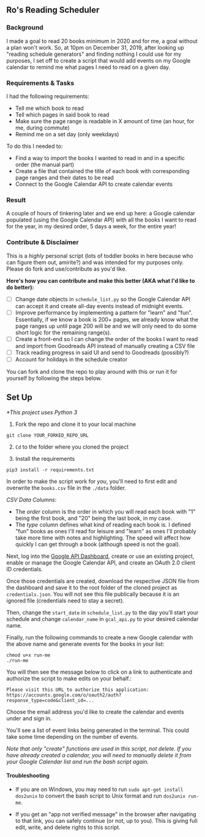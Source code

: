 
## Ro's Reading Scheduler

### Background
I made a goal to read 20 books minimum in 2020 and for me, a goal without a plan won't work. So, at 10pm on December 31, 2019, after looking up "reading schedule generators" and finding nothing I could use for my purposes, I set off to create a script that would add events on my Google calendar to remind me what pages I need to read on a given day.

### Requirements & Tasks
I had the following requirements:
- Tell me which book to read
- Tell which pages in said book to read
- Make sure the page range is readable in X amount of time (an hour, for me, during commute)
- Remind me on a set day (only weekdays)

To do this I needed to:
- Find a way to import the books I wanted to read in and in a specific order (the manual part)
- Create a file that contained the title of each book with corresponding page ranges and their dates to be read
- Connect to the Google Calendar API to create calendar events

### Result 
A couple of hours of tinkering later and we end up here: a Google calendar populated (using the Google Calendar API) with all the books I want to read for the year, in my desired order, 5 days a week, for the entire year! 

### Contribute & Disclaimer

This is a _highly_ personal script (lots of toddler books in here because who can figure them out, amirite?) and was intended for my purposes only. Please do fork and use/contribute as you'd like.

**Here's how you can contribute and make this better (AKA what I'd like to do better):**

- [ ] Change date objects in `schedule_list.py` so the Google Calendar API can accept it and create all-day events instead of midnight events.
- [ ] Improve performance by implementing a pattern for "learn" and "fun". Essentially, if we know a book is 200+ pages, we already know what the page ranges up until page 200 will be and we will only need to do some short logic for the remaining range(s).
- [ ] Create a front-end so I can change the order of the books I want to read and import from Goodreads API instead of manually creating a CSV file
- [ ] Track reading progress in said UI and send to Goodreads (possibly?)
- [ ] Account for holidays in the schedule creator

You can fork and clone the repo to play around with this or run it for yourself by following the steps below.

## Set Up

_*This project uses Python 3_

1. Fork the repo and clone it to your local machine

 `git clone YOUR_FORKED_REPO_URL`

2. `Cd` to the folder where you cloned the project

3. Install the requirements 

`pip3 install -r requirements.txt`

In order to make the script work for *you*, you'll need to first edit and overwrite the `books.csv` file in the `./data` folder. 

*CSV Data Columns*:
- The _order_ column is the order in which you will read each book with "1" being the first book, and "20" being the last book, in my case. 
- The _type_ column defines what kind of reading each book is. I defined "fun" books as ones I'll read for leisure and "learn" as ones I'll probably take more time with notes and highlighting. The speed will affect how quickly I can get through a book (although speed is not the goal).

Next, log into the [Google API Dashboard](https://console.developers.google.com/apis/dashboard), create or use an existing project, enable or manage the Google Calendar API, and create an OAuth 2.0 client ID credentials.

Once those credentials are created, download the respective JSON file from the dashboard and save it to the root folder of the cloned project as `credentials.json`. You will not see this file publically because it is an ignored file (credentials need to stay a secret).

Then, change the `start_date` in `schedule_list.py` to the day you'll start your schedule and change `calendar_name` in `gcal_api.py` to your desired calendar name.

Finally, run the following commands to create a new Google calendar with the above name and generate events for the books in your list:

```
chmod u+x run-me
./run-me
```

You will then see the message below to click on a link to authenticate and authorize the script to make edits on your behalf.:
```
Please visit this URL to authorize this application: https://accounts.google.com/o/oauth2/auth?response_type=code&client_id=...
```

Choose the email address you'd like to create the calendar and events under and sign in. 

You'll see a list of event links being generated in the terminal. This could take some time depending on the number of events.

*Note that only "create" functions are used in this script, not delete. If you have already created a calendar, you will need to manually delete it from your Google Calendar list and run the bash script again.*

#### Troubleshooting

- If you are on Windows, you may need to run `sudo apt-get install dos2unix` to convert the bash script to Unix format and run `dos2unix run-me`.

- If you get an "app not verified message" in the browser after navigating to that link, you can safely continue (or not, up to you). This is giving full edit, write, and delete rights to this script. 
